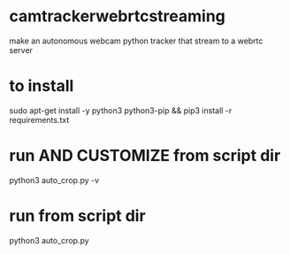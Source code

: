 # camtrackerwebrtcstreaming
make an autonomous webcam python tracker that stream to a webrtc server

# to install
sudo apt-get install -y python3 python3-pip && pip3 install -r requirements.txt

# run AND CUSTOMIZE from script dir
python3 auto_crop.py -v

# run from script dir
python3 auto_crop.py
